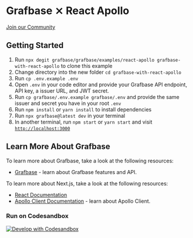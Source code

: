 # Grafbase ⨯ React Apollo

[Join our Community](https://grafbase.com/community)

## Getting Started

1. Run `npx degit grafbase/grafbase/examples/react-apollo grafbase-with-react-apollo` to clone this example
2. Change directory into the new folder `cd grafbase-with-react-apollo`
3. Run `cp .env.example .env`
4. Open `.env` in your code editor and provide your Grafbase API endpoint, API key, a issuer URL, and JWT secret.
5. Run `cp grafbase/.env.example grafbase/.env` and provide the same issuer and secret you have in your root `.env`
6. Run `npm install` or `yarn install` to install dependencies
7. Run `npx grafbase@latest dev` in your terminal
8. In another terminal, run `npm start` or `yarn start` and visit [`http://localhost:3000`](http://localhost:3000)

## Learn More About Grafbase

To learn more about Grafbase, take a look at the following resources:

- [Grafbase](https://grafbase.com/) - learn about Grafbase features and API.

To learn more about Next.js, take a look at the following resources:

- [React Documentation](https://reactjs.org)
- [Apollo Client Documentation](https://www.apollographql.com/docs/react/) - learn about Apollo Client.

### Run on Codesandbox

[![Develop with Codesandbox](https://codesandbox.io/static/img/play-codesandbox.svg)](https://githubbox.com/grafbase/grafbase/tree/main/examples/react-apollo)
